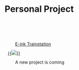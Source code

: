 # Personal Project


<style>

.categories-card
{
  margin: 0 auto;
  margin-top: 3rem;
  display: flex;
  align-items: center;
  justify-content: space-between;
  flex-direction: row;
  flex-wrap: wrap;
  line-height: 1.6rem;

  .card-item
  {
    font-size: .875rem;
    text-align: left;
    width: 45%;
    display: flex;
    align-items: flex-start;
    margin-top: 2rem;
    min-height: 10rem;
    padding: 0 2%;
    position: relative;

    .card-item-wrapper
    {
      width: 100%;
      overflow: hidden;

      .card-item-title
      {
        font-size: 1.2rem;
        font-weight: bold;
        display: inline-block;
        margin-top: 1rem;
        margin-bottom: .75rem;
      }

      span
      {
        float: right;
        padding-right: 1rem;
      }
    }
  }
}

.archive-item {
  display: flex;
  justify-content: space-between;
  align-items: center;
  box-sizing: border-box;
  margin: .25rem 0 .25rem 1.5rem;
}

.archive-item-link {
  min-width: 10%;
  overflow: hidden;
  white-space: nowrap;
  text-overflow: ellipsis;

  &:hover {
    color: $global-link-hover-color;
    background-color: transparent;
  }

  [theme=dark] & {
    color: $global-link-color-dark;

    &:hover {
      color: $global-link-hover-color-dark;
    }
  }
}

</style>

<div class="categories-card">
  <div class="card-item">
    <div class="card-item-wrapper">
      <article class="archive-item"><a href="https://github.com/r-mathieu/E-Ink-Trainstation" class="archive-item-link">E-ink Trainstation</a></article>
      <a href="https://github.com/r-mathieu/E-Ink-Trainstation">{{<image src="https://raw.githubusercontent.com/r-mathieu/E-Ink-Trainstation/main/git-page/header.png">}}</a>
      <article class="archive-item">A new project is coming</article>
    </div>
</div>
